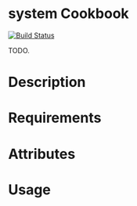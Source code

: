 system Cookbook
===============
[![Build Status](https://secure.travis-ci.org/xhost-cookbooks/system.png?branch=master)](http://travis-ci.org/xhost-cookbooks/system)

TODO.

Description
===========

Requirements
============

Attributes
==========

Usage
=====

